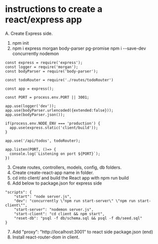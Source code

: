 # instructions to create a react/express app

A. Create Express side.
1. npm init
2. npm i express morgan body-parser pg-promise
   npm i --save-dev concurrently nodemon
```
const express = require('express');
const logger = require('morgan');
const bodyParser = require('body-parser');

const todoRouter = require('./routes/todoRouter')

const app = express();

const PORT = process.env.PORT || 3001;

app.use(logger('dev'));
app.use(bodyParser.urlencoded({extended:false}));
app.use(bodyParser.json());

if(process.env.NODE_ENV === 'production') {
  app.use(express.static('client/build'));
}

app.use('/api/todos', todoRouter);

app.listen(PORT, ()=> {
  console.log(`Listening on port ${PORT}`);
})
```

3. Create routes, controllers, models, config, db folders. 
4. Create create-react-app name in folder. 
5. cd into client/ and build the React app with npm run build
6. Add below to package.json for express side
```
"scripts": {
    "start": "node server.js",
    "dev": "concurrently \"npm run start-server\" \"npm run start-client\"",
    "start-server": "nodemon server.js",
    "start-client": "cd client && npm start",
    "reset-db": "psql -f db/schema.sql && psql -f db/seed.sql"
}
```
7. Add "proxy": "http://localhost:3001" to react side package.json (end)
8. Install react-router-dom in client. 
